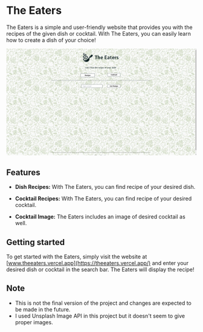 # The Eaters

The Eaters is a simple and user-friendly website that provides you with the recipes of the given dish or cocktail. With The Eaters, you can easily learn how to create a dish of your choice!

![Screenshot](screenshot.png)

## Features

- **Dish Recipes:** With The Eaters, you can find recipe of your desired dish.

- **Cocktail Recipes:** With The Eaters, you can find recipe of your desired cocktail.

- **Cocktail Image:** The Eaters includes an image of desired cocktail as well.


## Getting started

To get started with the Eaters, simply visit the website at [www.theeaters.vercel.app](https://theeaters.vercel.app/) and enter your desired dish or cocktail in the search bar. The Eaters will display the recipe!

## Note

* This is not the final version of the project and changes are expected to be made in the future.
* I used Unsplash Image API in this project but it doesn't seem to give proper images.
